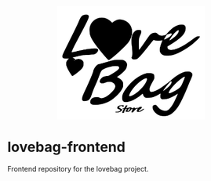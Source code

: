 <img src="./src/assets/logo.svg" alt="lovebag_logo" width="300" style="display: block; margin-left: auto; margin-right: auto;">

# lovebag-frontend
Frontend repository for the lovebag project.
